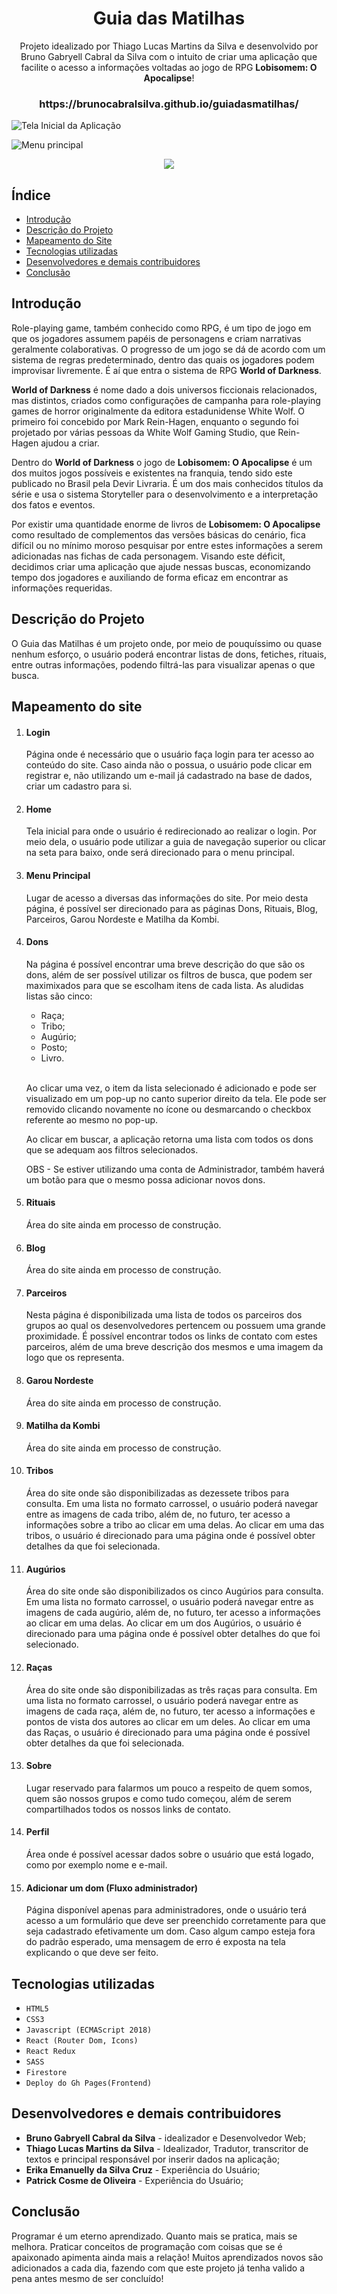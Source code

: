 <h1 align="center">Guia das Matilhas</h1>

<p align="center">Projeto idealizado por Thiago Lucas Martins da Silva e desenvolvido por Bruno Gabryell Cabral da Silva com o intuito de criar uma aplicação que facilite o acesso a informações voltadas ao jogo de RPG <strong>Lobisomem: O Apocalipse</strong>!</p>

<h3 align="center">https://brunocabralsilva.github.io/guiadasmatilhas/</h3>

![Tela Inicial da Aplicação](src/images/menu/apresentation01.png)

![Menu principal](src/images/menu/apresentation02.gif)

<p align="center">
<img src="http://img.shields.io/static/v1?label=STATUS&message=EM%20DESENVOLVIMENTO&color=GREEN&style=for-the-badge"/>
</p>

<h2> Índice</h2>

* [Introdução](#intro)
* [Descrição do Projeto](#descrição-do-projeto)
* [Mapeamento do Site](#mapeamento)
* [Tecnologias utilizadas](#tecnologias-utilizadas)
* [Desenvolvedores e demais contribuidores](#pessoas-envolvidas)
* [Conclusão](#conclusão)

<h2 id="intro">Introdução</h2>

<p>Role-playing game, também conhecido como RPG, é um tipo de jogo em que os jogadores assumem papéis de personagens e criam narrativas geralmente colaborativas. O progresso de um jogo se dá de acordo com um sistema de regras predeterminado, dentro das quais os jogadores podem improvisar livremente. É aí que entra o sistema de RPG <strong>World of Darkness</strong>.</p>

<p><strong>World of Darkness</strong> é nome dado a dois universos ficcionais relacionados, mas distintos, criados como configurações de campanha para role-playing games de horror originalmente da editora estadunidense White Wolf. O primeiro foi concebido por Mark Rein-Hagen, enquanto o segundo foi projetado por várias pessoas da White Wolf Gaming Studio, que Rein-Hagen ajudou a criar.</p>

<p>Dentro do <strong>World of Darkness</strong> o jogo de <strong>Lobisomem: O Apocalipse</strong> é um dos muitos jogos possíveis e existentes na franquia, tendo sido este publicado no Brasil pela Devir Livraria. É um dos mais conhecidos títulos da série e usa o sistema Storyteller para o desenvolvimento e a interpretação dos fatos e eventos.</p>

<p>Por existir uma quantidade enorme de livros de <strong>Lobisomem: O Apocalipse</strong> como resultado de complementos das versões básicas do cenário, fica difícil ou no mínimo moroso pesquisar por entre estes informações a serem adicionadas nas fichas de cada personagem. Visando este déficit, decidimos criar uma aplicação que ajude nessas buscas, economizando tempo dos jogadores e auxiliando de forma eficaz em encontrar as informações requeridas.</p>

<h2 id="descrição-do-projeto">Descrição do Projeto</h2>

<p>O Guia das Matilhas é um projeto onde, por meio de pouquíssimo ou quase nenhum esforço, o usuário poderá encontrar listas de dons, fetiches, rituais, entre outras informações, podendo filtrá-las para visualizar apenas o que busca.
</p>

<h2 id="mapeamento">Mapeamento do site </h2>

<ol>

<li><h4>Login</h4></li>

<p>
    Página onde é necessário que o usuário faça login para ter acesso ao conteúdo do site. Caso ainda não o possua, o usuário pode clicar em registrar e, não utilizando um e-mail já cadastrado na base de dados, criar um cadastro para si.
</p>

<li><h4>Home</h4></li>

<p>
Tela inicial para onde o usuário é redirecionado ao realizar o login. Por meio dela, o usuário pode utilizar a guia de navegação superior ou clicar na seta para baixo, onde será direcionado para o menu principal.
</p>

<li><h4>Menu Principal</h4></li> 

<p>Lugar de acesso a diversas das informações do site. Por meio desta página, é possível ser direcionado para as páginas Dons, Rituais, Blog, Parceiros, Garou Nordeste e Matilha da Kombi.</p>

<p> </p>

<li><h4>Dons</h4></li> 
<p>Na página é possível encontrar uma breve descrição do que são os dons, além de ser possível utilizar os filtros de busca, que podem ser maximixados para que se escolham itens de cada lista. As aludidas listas são cinco:</p>

<ul>
<li>Raça;</li>
<li>Tribo;</li>
<li>Augúrio;</li>
<li>Posto;</li>
<li>Livro.</li>
</ul>
<br>
<p>Ao clicar uma vez, o item da lista selecionado é adicionado e pode ser visualizado em um pop-up no canto superior direito da tela. Ele pode ser removido clicando novamente no ícone ou desmarcando o checkbox referente ao mesmo no pop-up.</p>
<p>Ao clicar em buscar, a aplicação retorna uma lista com todos os dons que se adequam aos filtros selecionados.</p>

<p>
OBS - Se estiver utilizando uma conta de Administrador, também haverá um botão para que o mesmo possa adicionar novos dons.</p>

<li><h4>Rituais</h4></li>

<p> Área do site ainda em processo de construção.</p>

<li><h4>Blog</h4></li>

<p> Área do site ainda em processo de construção.</p>

<li><h4>Parceiros</h4></li>

<p>Nesta página é disponibilizada uma lista de todos os parceiros dos grupos ao qual os desenvolvedores pertencem ou possuem uma grande proximidade. É possível encontrar todos os links de contato com estes parceiros, além de uma breve descrição dos mesmos e uma imagem da logo que os representa.</p>

<li><h4>Garou Nordeste</h4></li>

<p> Área do site ainda em processo de construção.</p>

<li><h4>Matilha da Kombi</h4></li>

<p> Área do site ainda em processo de construção.</p>

<li><h4>Tribos</h4></li>

<p> Área do site onde são disponibilizadas as dezessete tribos para consulta. Em uma lista no formato carrossel, o usuário poderá navegar entre as imagens de cada tribo, além de, no futuro, ter acesso a informações sobre a tribo ao clicar em uma delas. Ao clicar em uma das tribos, o usuário é direcionado para uma página onde é possível obter detalhes da que foi selecionada.</p>

<li><h4>Augúrios</h4></li>

<p> Área do site onde são disponibilizados os cinco Augúrios para consulta. Em uma lista no formato carrossel, o usuário poderá navegar entre as imagens de cada augúrio, além de, no futuro, ter acesso a informações ao clicar em uma delas. Ao clicar em um dos Augúrios, o usuário é direcionado para uma página onde é possível obter detalhes do que foi selecionado.</p>

<li><h4>Raças</h4></li>

<p> Área do site onde são disponibilizadas as três raças para consulta. Em uma lista no formato carrossel, o usuário poderá navegar entre as imagens de cada raça, além de, no futuro, ter acesso a informações e pontos de vista dos autores ao clicar em um deles. Ao clicar em uma das Raças, o usuário é direcionado para uma página onde é possível obter detalhes da que foi selecionada.</p>

<li><h4>Sobre</h4></li>

<p> Lugar reservado para falarmos um pouco a respeito de quem somos, quem são nossos grupos e como tudo começou, além de serem compartilhados todos os nossos links de contato.</p>

<li><h4>Perfil</h4></li>

<p> Área onde é possível acessar dados sobre o usuário que está logado, como por exemplo nome e e-mail.</p>

<li><h4>Adicionar um dom (Fluxo administrador)</h4></li>

<p>Página disponível apenas para administradores, onde o usuário terá acesso a um formulário que deve ser preenchido corretamente para que seja cadastrado efetivamente um dom. Caso algum campo esteja fora do padrão esperado, uma mensagem de erro é exposta na tela explicando o que deve ser feito.
</p>
</ol>


<h2 id="tecnologias-utilizadas">Tecnologias utilizadas</h2>

* `HTML5`
* `CSS3`
* `Javascript (ECMAScript 2018)`
* `React (Router Dom, Icons)`
* `React Redux`
* `SASS`
* `Firestore`
* `Deploy do Gh Pages(Frontend)`

<h2 id="pessoas-envolvidas">Desenvolvedores e demais contribuidores</h2>

* <strong>Bruno Gabryell Cabral da Silva</strong> - idealizador e Desenvolvedor Web;
* <strong>Thiago Lucas Martins da Silva</strong> - Idealizador, Tradutor, transcritor de textos e principal responsável por inserir dados na aplicação;
* <strong>Erika Emanuelly da Silva Cruz</strong> - Experiência do Usuário;
* <strong>Patrick Cosme de Oliveira</strong> - Experiência do Usuário;

<h2 id="conclusão">Conclusão</h2>

<p>Programar é um eterno aprendizado. Quanto mais se pratica, mais se melhora. Praticar conceitos de programação com coisas que se é apaixonado apimenta ainda mais a relação! Muitos aprendizados novos são adicionados a cada dia, fazendo com que este projeto já tenha valido a pena antes mesmo de ser concluído!</p>
